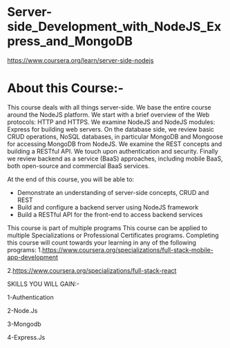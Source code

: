 # Server-side_Development_with_NodeJS_Express_and_MongoDB

https://www.coursera.org/learn/server-side-nodejs

# About this Course:-

This course deals with all things server-side. We base the entire course around the NodeJS platform. We start with a brief overview of the Web protocols: HTTP and HTTPS. We examine NodeJS and NodeJS modules: Express for building web servers. On the database side, we review basic CRUD operations, NoSQL databases, in particular MongoDB and Mongoose for accessing MongoDB from NodeJS. We examine the REST concepts and building a RESTful API. We touch upon authentication and security. Finally we review backend as a service (BaaS) approaches, including mobile BaaS, both open-source and commercial BaaS services.

At the end of this course, you will be able to:

- Demonstrate an understanding of server-side concepts, CRUD and REST
- Build and configure a backend server using NodeJS framework
- Build a RESTful API for the front-end to access backend services

This course is part of multiple programs
This course can be applied to multiple Specializations or Professional Certificates programs. Completing this course will count towards your learning in any of the following programs:
1.https://www.coursera.org/specializations/full-stack-mobile-app-development

2.https://www.coursera.org/specializations/full-stack-react

SKILLS YOU WILL GAIN:-

1-Authentication

2-Node.Js

3-Mongodb

4-Express.Js
